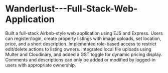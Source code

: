 # Wanderlust---Full-Stack-Web-Application
Built a full-stack Airbnb-style web application using EJS and Express. Users can register/login, create property listings with image uploads, set location, price, and a short description. Implemented role-based access to restrict edit/delete actions to listing owners. Integrated local file uploads using Multer and Cloudinary, and added a GST toggle for dynamic pricing display. Comments and descriptions can only be added or modified by logged-in users with appropriate ownership.
